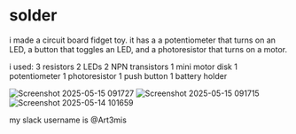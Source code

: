 # solder
i made a circuit board fidget toy. it has a a potentiometer that turns on an LED, a button that toggles an LED, and a photoresistor that turns on a motor. 

i used: 
3 resistors
2 LEDs
2 NPN transistors
1 mini motor disk
1 potentiometer
1 photoresistor
1 push button
1 battery holder

![Screenshot 2025-05-15 091727](https://github.com/user-attachments/assets/792bfd59-e6eb-476d-bcff-eaf89a2ecf27)
![Screenshot 2025-05-15 091715](https://github.com/user-attachments/assets/8af29bb4-c734-4819-97a9-71cfe3f6ad94)
![Screenshot 2025-05-14 101659](https://github.com/user-attachments/assets/aec2a72b-8f58-431d-acc3-8d0eeaa46a47)

my slack username is @Art3mis
